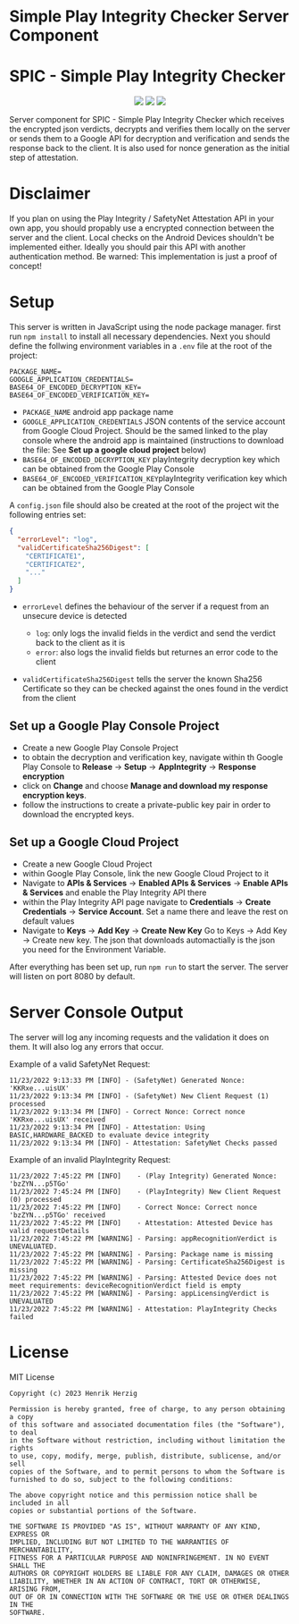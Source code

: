 # Simple Play Integrity Checker Server Component

# SPIC - Simple Play Integrity Checker
<p align="center">
  <a href="https://opensource.org/licenses/MIT"><img src="https://img.shields.io/badge/License-MIT-green.svg"></a>
  <img src="https://img.shields.io/badge/JavaScript-F7DF1E?&logo=javascript&logoColor=black">
  <a href="https://github.com/herzhenr/spic-server/releases"><img src="https://img.shields.io/github/release/herzhenr/spic-server.svg?logo=github&color=blue"></a>
</p>

Server component for SPIC - Simple Play Integrity Checker which receives the encrypted json verdicts, decrypts and verifies them locally on the server or sends them to a Google API for decryption and verification and sends the response back to the client. It is also used for nonce generation as the initial step of attestation.

# Disclaimer
If you plan on using the Play Integrity / SafetyNet Attestation API in your own app, you should propably use a encrypted connection between the server and the client. Local checks on the Android Devices shouldn't be implemented either. Ideally you should pair this API with another authentication method. Be warned: This implementation is just a proof of concept!
# Setup

This server is written in JavaScript using the node package manager. first run `npm install` to install all necessary dependencies. Next you should define the follwing environment variables in a `.env` file at the root of the project:

```
PACKAGE_NAME=
GOOGLE_APPLICATION_CREDENTIALS=
BASE64_OF_ENCODED_DECRYPTION_KEY=
BASE64_OF_ENCODED_VERIFICATION_KEY=
```

- `PACKAGE_NAME` android app package name
- `GOOGLE_APPLICATION_CREDENTIALS` JSON contents of the service account from Google Cloud Project. Should be the samed linked to the play console where the android app is maintained (instructions to download the file: See **Set up a google cloud project** below)
- `BASE64_OF_ENCODED_DECRYPTION_KEY` playIntegrity decryption key which can be obtained from the Google Play Console
- `BASE64_OF_ENCODED_VERIFICATION_KEY`playIntegrity verification key which can be obtained from the Google Play Console

A `config.json` file should also be created at the root of the project wit the following entries set:

```json
{
  "errorLevel": "log",
  "validCertificateSha256Digest": [
    "CERTIFICATE1",
    "CERTIFICATE2",
    "..."
  ]
}
```
- `errorLevel` defines the behaviour of the server if a request from an unsecure device is detected
  - `log`: only logs the invalid fields in the verdict and send the verdict back to the client as it is
  - `error`: also logs the invalid fields but returnes an error code to the client

- `validCertificateSha256Digest` tells the server the known Sha256 Certificate so they can be checked against the ones found in the verdict from the client
## Set up a Google Play Console Project
- Create a new Google Play Console Project
- to obtain the decryption and verification key, navigate within th Google Play Console to **Release** -> **Setup** -> **AppIntegrity** -> **Response encryption**
- click on **Change** and choose **Manage and download my response encryption keys**.
- follow the instructions to create a private-public key pair in order to download the encrypted keys.

## Set up a Google Cloud Project
- Create a new Google Cloud Project
- within Google Play Console, link the new Google Cloud Project to it
- Navigate to **APIs & Services** -> **Enabled APIs & Services** -> **Enable APIs & Services** and enable the Play Integrity API there
- within the Play Integrity API page navigate to **Credentials** -> **Create Credentials** -> **Service Account**. Set a name there and leave the rest on default values
- Navigate to **Keys** -> **Add Key** -> **Create New Key**
Go to Keys -> Add Key -> Create new key. The json that downloads automactially is the json you need for the Environment Variable.

After everything has been set up, run `npm run` to start the server. The server will listen on port 8080 by default.

# Server Console Output
The server will log any incoming requests and the validation it does on them. It will also log any errors that occur.

Example of a valid SafetyNet Request:
```
11/23/2022 9:13:33 PM [INFO] - (SafetyNet) Generated Nonce: 'KKRxe...uisUX'
11/23/2022 9:13:34 PM [INFO] - (SafetyNet) New Client Request (1) processed
11/23/2022 9:13:34 PM [INFO] - Correct Nonce: Correct nonce 'KKRxe...uisUX' received
11/23/2022 9:13:34 PM [INFO] - Attestation: Using BASIC,HARDWARE_BACKED to evaluate device integrity
11/23/2022 9:13:34 PM [INFO] - Attestation: SafetyNet Checks passed
```

Example of an invalid PlayIntegrity Request:
```
11/23/2022 7:45:22 PM [INFO]    - (Play Integrity) Generated Nonce: 'bzZYN...p5TGo'
11/23/2022 7:45:24 PM [INFO]    - (PlayIntegrity) New Client Request (0) processed
11/23/2022 7:45:22 PM [INFO]    - Correct Nonce: Correct nonce 'bzZYN...p5TGo' received
11/23/2022 7:45:22 PM [INFO]    - Attestation: Attested Device has valid requestDetails
11/23/2022 7:45:22 PM [WARNING] - Parsing: appRecognitionVerdict is UNEVALUATED.
11/23/2022 7:45:22 PM [WARNING] - Parsing: Package name is missing
11/23/2022 7:45:22 PM [WARNING] - Parsing: CertificateSha256Digest is missing
11/23/2022 7:45:22 PM [WARNING] - Parsing: Attested Device does not meet requirements: deviceRecognitionVerdict field is empty
11/23/2022 7:45:22 PM [WARNING] - Parsing: appLicensingVerdict is UNEVALUATED
11/23/2022 7:45:22 PM [WARNING] - Attestation: PlayIntegrity Checks failed
```

# License
MIT License

```
Copyright (c) 2023 Henrik Herzig

Permission is hereby granted, free of charge, to any person obtaining a copy
of this software and associated documentation files (the "Software"), to deal
in the Software without restriction, including without limitation the rights
to use, copy, modify, merge, publish, distribute, sublicense, and/or sell
copies of the Software, and to permit persons to whom the Software is
furnished to do so, subject to the following conditions:

The above copyright notice and this permission notice shall be included in all
copies or substantial portions of the Software.

THE SOFTWARE IS PROVIDED "AS IS", WITHOUT WARRANTY OF ANY KIND, EXPRESS OR
IMPLIED, INCLUDING BUT NOT LIMITED TO THE WARRANTIES OF MERCHANTABILITY,
FITNESS FOR A PARTICULAR PURPOSE AND NONINFRINGEMENT. IN NO EVENT SHALL THE
AUTHORS OR COPYRIGHT HOLDERS BE LIABLE FOR ANY CLAIM, DAMAGES OR OTHER
LIABILITY, WHETHER IN AN ACTION OF CONTRACT, TORT OR OTHERWISE, ARISING FROM,
OUT OF OR IN CONNECTION WITH THE SOFTWARE OR THE USE OR OTHER DEALINGS IN THE
SOFTWARE.
```